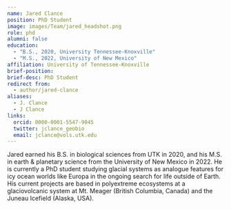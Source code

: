 ```yaml
---
name: Jared Clance
position: PhD Student
image: images/Team/jared_headshot.png
role: phd
alumni: false
education:
  - "B.S., 2020, University Tennessee-Knoxville"
  - "M.S., 2022, University of New Mexico"
affiliation: University of Tennessee-Knoxville
brief-position:
brief-desc: PhD Student
redirect from:
  - author/jared-clance
aliases:
  - J. Clance
  - J Clance
links:
  orcid: 0000-0001-5547-9045
  twitter: jclance_geobio
  email: jclance@vols.utk.edu
---
```


Jared earned his B.S. in biological sciences from UTK in 2020, and his M.S. in earth & planetary science from the University of New Mexico in 2022. He is currently a PhD student studying glacial systems as analogue features for icy ocean worlds like Europa in the ongoing search for life outside of Earth. His current projects are based in polyextreme ecosystems at a glaciovolcanic system at Mt. Meager (British Columbia, Canada) and the Juneau Icefield (Alaska, USA).

